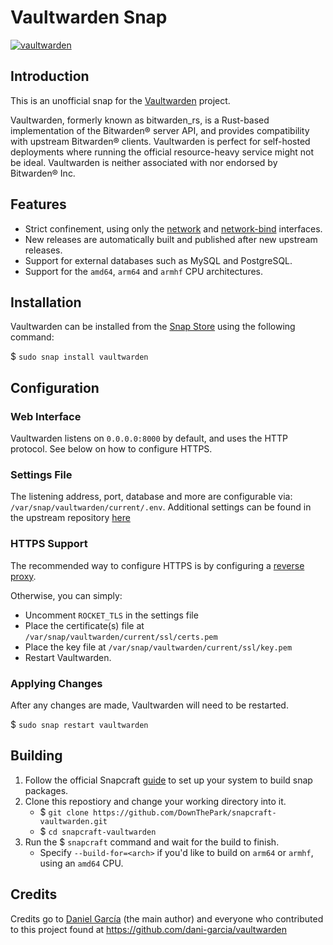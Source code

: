 # Vaultwarden Snap
[![vaultwarden](https://snapcraft.io/vaultwarden/badge.svg)](https://snapcraft.io/vaultwarden)

## Introduction

This is an unofficial snap for the [Vaultwarden](https://github.com/dani-garcia/vaultwarden) project.

Vaultwarden, formerly known as bitwarden_rs, is a Rust-based implementation of the Bitwarden® server API, and provides compatibility with upstream Bitwarden® clients. Vaultwarden is perfect for self-hosted deployments where running the official resource-heavy service might not be ideal. Vaultwarden is neither associated with nor endorsed by Bitwarden® Inc.

## Features
- Strict confinement, using only the [network](https://snapcraft.io/docs/network-interface) and [network-bind](https://snapcraft.io/docs/network-bind-interface) interfaces.
- New releases are automatically built and published after new upstream releases.
- Support for external databases such as MySQL and PostgreSQL.
- Support for the `amd64`, `arm64` and `armhf` CPU architectures.

## Installation
Vaultwarden can be installed from the [Snap Store](https://snapcraft.io/vaultwarden) using the following command:

$ `sudo snap install vaultwarden`

## Configuration

### Web Interface
Vaultwarden listens on `0.0.0.0:8000` by default, and uses the HTTP protocol. See below on how to configure HTTPS.

### Settings File
The listening address, port, database and more are configurable via: `/var/snap/vaultwarden/current/.env`. Additional settings can be found in the upstream repository [here](https://github.com/dani-garcia/vaultwarden/blob/main/.env.template)

### HTTPS Support
The recommended way to configure HTTPS is by configuring a [reverse proxy](https://github.com/dani-garcia/vaultwarden/wiki/Proxy-examples).

Otherwise, you can simply:
- Uncomment `ROCKET_TLS` in the settings file
- Place the certificate(s) file at `/var/snap/vaultwarden/current/ssl/certs.pem`
- Place the key file at `/var/snap/vaultwarden/current/ssl/key.pem`
- Restart Vaultwarden.

### Applying Changes
After any changes are made, Vaultwarden will need to be restarted.

$ `sudo snap restart vaultwarden`

## Building
1. Follow the official Snapcraft [guide](https://snapcraft.io/docs/snapcraft) to set up your system to build snap packages.
2. Clone this repostiory and change your working directory into it.
   - $ `git clone https://github.com/DownThePark/snapcraft-vaultwarden.git`
   - $ `cd snapcraft-vaultwarden`
3. Run the $ `snapcraft` command and wait for the build to finish.
   - Specify `--build-for=<arch>` if you'd like to build on `arm64` or `armhf`, using an `amd64` CPU.

## Credits

Credits go to [Daniel García](https://github.com/dani-garcia) (the main author) and everyone who contributed to this project found at https://github.com/dani-garcia/vaultwarden
